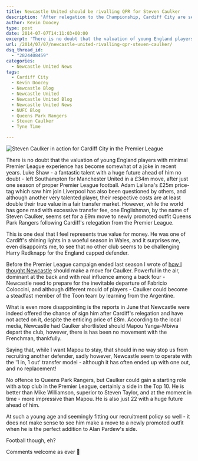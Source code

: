 ```yaml
---
title: Newcastle United should be rivalling QPR for Steven Caulker
description: 'After relegation to the Championship, Cardiff City are set to sell one of their prized assets in Steven Caulker to QPR - begging the question why NUFC are..'
author: Kevin Doocey
type: post
date: 2014-07-07T14:11:03+00:00
excerpt: 'There is no doubt that the valuation of young England players with minimal Premier League experience has become somewhat of a joke in recent years. Luke Shaw - a fantastic talent with a huge future..'
url: /2014/07/07/newcastle-united-rivalling-qpr-steven-caulker/
dsq_thread_id:
  - "2824408459"
categories:
  - Newcastle United News
tags:
  - Cardiff City
  - Kevin Doocey
  - Newcastle Blog
  - Newcastle United
  - Newcastle United Blog
  - Newcastle United News
  - NUFC Blog
  - Queens Park Rangers
  - Steven Caulker
  - Tyne Time

---
```

![Steven Caulker in action for Cardiff City in the Premier League](https://www.tynetime.com/wp-content/uploads/2014/07/Steven-Caulker-Cardiff-City-Premier-League.jpg "Caulker - Looks set for a move to newly promoted side Queens Park Rangers")

There is no doubt that the valuation of young England players with minimal Premier League experience has become somewhat of a joke in recent years. Luke Shaw - a fantastic talent with a huge future ahead of him no doubt - left Southampton for Manchester United in a £34m move, after just one season of proper Premier League football. Adam Lallana's £25m price-tag which saw him join Liverpool has also been questioned by others, and although another very talented player, their respective costs are at least double their true value in a fair transfer market. However, while the world has gone mad with excessive transfer fee, one Englishman, by the name of Steven Caulker, seems set for a £9m move to newly promoted outfit Queens Park Rangers following Cardiff's relegation from the Premier League.

This is one deal that I feel represents true value for money. He was one of Cardiff's shining lights in a woeful season in Wales, and it surprises me, even disappoints me, to see that no other club seems to be challenging Harry Redknapp for the England capped defender.

Before the Premier League campaign ended last season I wrote of [how I thought Newcastle](https://www.tynetime.com/2014/03/23/newcastle-united-keeping-eye-english-defender/ "Steven Caulker Newcastle") should make a move for Caulker. Powerful in the air, dominant at the back and with real influence among a back four - Newcastle  need to prepare for the inevitable departure of Fabricio Coloccini, and although different mould of players - Caulker could become a steadfast member of the Toon team by learning from the Argentine.

What is even more disappointing is the reports in June that Newcastle were indeed offered the chance of sign him after Cardiff's relegation and have not acted on it, despite the enticing price of £8m. According to the local media, Newcastle had Caulker shortlisted should Mapou Yanga-Mbiwa depart the club, however, there is has been no movement with the Frenchman, thankfully.

Saying that, while I want Mapou to stay, that should in no way stop us from recruiting another defender, sadly however, Newcastle seem to operate with the '1 in, 1 out' transfer model - although it has often ended up with one out, and no replacement!

No offence to Queens Park Rangers, but Caulker could gain a starting role with a top club in the Premier League, certainly a side in the Top 10. He is better than Mike Williamson, superior to Steven Taylor, and at the moment in time - more impressive than Mapou. He is also just 22 with a huge future ahead of him.

At such a young age and seemingly fitting our recruitment policy so well - it does not make sense to see him make a move to a newly promoted outfit when he is the perfect addition to Alan Pardew's side.

Football though, eh?

Comments welcome as ever 🙂
